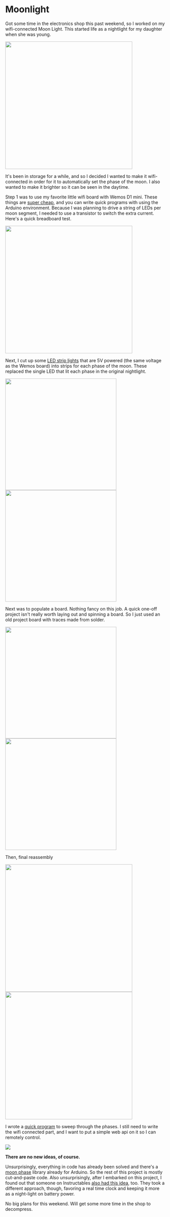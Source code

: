 # Moonlight

Got some time in the electronics shop this past weekend, so I worked on my wifi-connected Moon Light. This started life as a nightlight for my daughter when she was young.

<img src="https://cdn.zappy.app/f3b2f2df8dd4d5ebd1dbe57d7378a53a.png" width="400">

It's been in storage for a while, and so I decided I wanted to make it wifi-connected in order for it to automatically set the phase of the moon. I also wanted to make it brighter so it can be seen in the daytime. 

Step 1 was to use my favorite little wifi board with Wemos D1 mini. These things are [super cheap](https://www.amazon.com/Organizer-ESP8266-Internet-Development-Compatible/dp/B081PX9YFV), and you can write quick programs with using the Arduino environment. Because I was planning to drive a string of LEDs per moon segment, I needed to use a transistor to switch the extra current. Here's a quick breadboard test.

<img src="https://cdn.zappy.app/c4f5035c910a8b6c0bbeffeda61ce23f.jpeg" width="400">

Next, I cut up some [LED strip lights](https://www.amazon.com/gp/product/B07SN3M8VW) that are 5V powered (the same voltage as the Wemos board) into strips for each phase of the moon. These replaced the single LED that lit each phase in the original nightlight.

<img src="https://cdn.zappy.app/2dbff8f3bb4d0968bb82710a51eda9f4.jpeg" width="350"><img src="https://cdn.zappy.app/5b11b988c91e33908bc003ed8d63afaf.jpeg" width="350">

Next was to populate a board. Nothing fancy on this job. A quick one-off project isn't really worth laying out and spinning a board. So I just used an old project board with traces made from solder.

<img src="https://cdn.zappy.app/a751c72ff9f99ccded1669ae34d663dc.jpeg" width="350"><img src="https://cdn.zappy.app/0e4fedb29f6fcadf4e5065c54e60c37f.jpeg" width="350">

Then, final reassembly

<img src="https://cdn.zappy.app/7c72ed0e6cd24bacf0d791397594534f.jpeg" width="400"><img src="https://cdn.zappy.app/bb37c7279700b9967f8316f76af937b3.jpeg" width="400">

I wrote a [quick program](https://github.com/dgaff/moonlight/blob/main/moonlight.ino) to sweep through the phases. I still need to write the wifi connected part, and I want to put a simple web api on it so I can remotely control. 

<img src="https://cdn.zappy.app/37674c8e7b085b6c3a1376db1462dc4e.gif"/>

**There are no new ideas, of course.**

Unsurprisingly, everything in code has already been solved and there's a [moon phase](https://www.arduino.cc/reference/en/libraries/moonphase/) library already for Arduino. So the rest of this project is mostly cut-and-paste code. Also unsurprisingly, after I embarked on this project, I found out that someone on Instructables [also had this idea](https://www.instructables.com/Arduino-Controlled-Model-Moon-synchronizes-phase-c/), too. They took a different approach, though, favoring a real time clock and keeping it more as a night-light on battery power.

No big plans for this weekend. Will get some more time in the shop to decompress.
